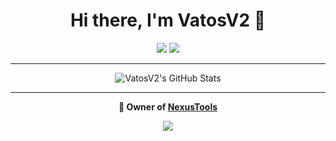 <h1 align="center">Hi there, I'm VatosV2 👋</h1>

<p align="center">
  <a href="https://github.com/VatosV2"><img src="https://img.shields.io/github/followers/VatosV2?label=Follow&style=social"></a>
  <a href="https://discord.gg/nexustools" target="_blank"><img src="https://img.shields.io/badge/Discord-%237289DA.svg?style=flat&logo=discord&logoColor=white"></a>
</p>

---

<p align="center">
  <img src="https://github-readme-stats.vercel.app/api?username=VatosV2&show_icons=true&theme=dark&count_private=true&hide=stars&include_all_commits=true" alt="VatosV2's GitHub Stats">
</p>

---

<p align="center">
  <strong>💼 Owner of <a href="https://nexustools.de/" target="_blank">NexusTools</a></strong>
</p>

<p align="center">
  <a href="https://github.com/VatosV2?tab=repositories"><img src="https://img.shields.io/badge/-Explore%20my%20Repos-24292e?style=for-the-badge&logo=Github"></a>
</p>

